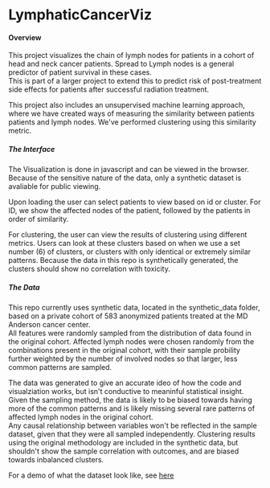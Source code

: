# LymphaticCancerViz

#### Overview
This project visualizes the chain of lymph nodes for patients in a cohort of head and neck cancer patients.
Spread to Lymph nodes is a general predictor of patient survival in these cases.  
This is part of a larger project to extend this to predict risk of post-treatment side effects for patients after successful radiation treatment.

This project also includes an unsupervised machine learning approach, where we have created ways of measuring the similarity between patients patients and lymph nodes.
We've performed clustering using this similarity metric.

##### The Interface
The Visualization is done in javascript and can be viewed in the browser.  Because of the sensitive nature of the data, only a synthetic dataset is avaliable for public viewing.

Upon loading the user can select patients to view based on id or cluster. 
For ID, we show the affected nodes of the patient, followed by the patients in order of similarity.

For clustering, the user can view the results of clustering using different metrics.  Users can look at these clusters based on when we use a set number (6) of clusters, or clusters with only identical or extremely similar patterns.
Because the data in this repo is synthetically generated, the clusters should show no correlation with toxicity.

##### The Data
This repo currently uses synthetic data, located in the synthetic_data folder, based on a private cohort of 583 anonymized patients treated at the MD Anderson cancer center.  
All features were randomly sampled from the distribution of data found in the original cohort.  Affected lymph nodes were chosen randomly from the combinations present in the original cohort, with their sample probility further weighted by the number of involved nodes so that larger, less common patterns are sampled.

The data was generated to give an accurate ideo of how the code and visualziation works, but isn't conductive to meaninful statistical insight.  Given the sampling method, the data is likely to be biased towards having more of the common patterns and is likely missing several rare patterns of affected lymph nodes in the original cohort.  
Any causal relationship between variables won't be reflected in the sample dataset, given that they were all sampled independently. Clustering results using the original methodology are included in the synthetic data, but shouldn't show the sample correlation with outcomes, and are biased towards inbalanced clusters.

For a demo of what the dataset look like, see [here](https://github.com/uic-evl/LymphaticCancerViz/blob/master/synthetic_data/CohortAnalysis.ipynb)
